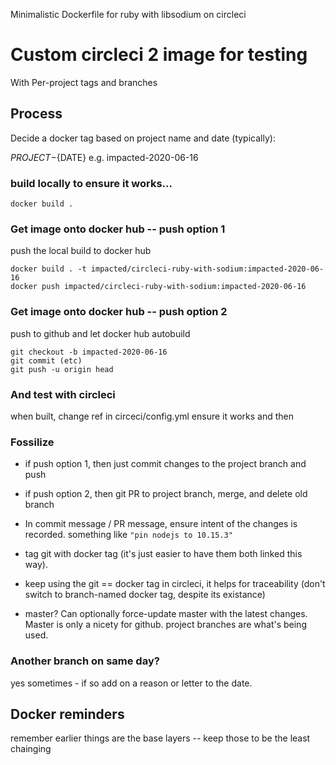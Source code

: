 Minimalistic Dockerfile for ruby with libsodium on circleci

# Custom circleci 2 image for testing

With Per-project tags and branches


## Process

Decide a docker tag based on project name and date (typically):

${PROJECT}-${DATE}
e.g. impacted-2020-06-16

### build locally to ensure it works...

```
docker build .             
```

### Get image onto docker hub -- push option 1 
push the local build to docker hub

```
docker build . -t impacted/circleci-ruby-with-sodium:impacted-2020-06-16
docker push impacted/circleci-ruby-with-sodium:impacted-2020-06-16
```

### Get image onto docker hub -- push option 2
push to github and let docker hub autobuild

```
git checkout -b impacted-2020-06-16
git commit (etc)
git push -u origin head             
```

### And test with circleci

when built, change ref in circeci/config.yml
ensure it works and then 

### Fossilize  

* if push option 1, then just commit changes to the project branch and push
* if push option 2, then git PR to project branch, merge, and delete old branch
* In commit message / PR message, ensure intent of the changes is recorded.
  something like 
  `"pin nodejs to 10.15.3"`

* tag git with docker tag (it's just easier to have them both linked this way).

* keep using the git == docker tag in circleci, it helps for traceability (don't switch to branch-named docker tag, despite its existance)

* master? 
  Can optionally force-update master with the latest changes.
  Master is only a nicety for github. project branches are what's being used.

### Another branch on same day?

yes sometimes - if so add on a reason or letter to the date.

## Docker reminders

remember earlier things are the base layers -- keep those to be the least chainging

